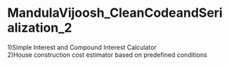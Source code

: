 # MandulaVijoosh_CleanCodeandSerialization_2
1)Simple Interest and Compound Interest Calculator<br/>
2)House construction cost estimator based on predefined conditions
